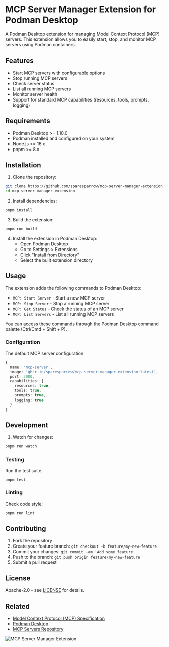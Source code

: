 # MCP Server Manager Extension for Podman Desktop

A Podman Desktop extension for managing Model Context Protocol (MCP) servers. This extension allows you to easily start, stop, and monitor MCP servers using Podman containers.

## Features

- Start MCP servers with configurable options
- Stop running MCP servers
- Check server status
- List all running MCP servers
- Monitor server health
- Support for standard MCP capabilities (resources, tools, prompts, logging)

## Requirements

- Podman Desktop >= 1.10.0
- Podman installed and configured on your system
- Node.js >= 16.x
- pnpm >= 8.x

## Installation

1. Clone the repository:
```bash
git clone https://github.com/sparesparrow/mcp-server-manager-extension.git
cd mcp-server-manager-extension
```

2. Install dependencies:
```bash
pnpm install
```

3. Build the extension:
```bash
pnpm run build
```

4. Install the extension in Podman Desktop:
   - Open Podman Desktop
   - Go to Settings > Extensions
   - Click "Install from Directory"
   - Select the built extension directory

## Usage

The extension adds the following commands to Podman Desktop:

- `MCP: Start Server` - Start a new MCP server
- `MCP: Stop Server` - Stop a running MCP server
- `MCP: Get Status` - Check the status of an MCP server
- `MCP: List Servers` - List all running MCP servers

You can access these commands through the Podman Desktop command palette (Ctrl/Cmd + Shift + P).

### Configuration

The default MCP server configuration:

```typescript
{
  name: 'mcp-server',
  image: 'ghcr.io/sparesparrow/mcp-server-manager-extension:latest',
  port: 3000,
  capabilities: {
    resources: true,
    tools: true,
    prompts: true,
    logging: true
  }
}
```

## Development

1. Watch for changes:
```bash
pnpm run watch
```

### Testing

Run the test suite:
```bash
pnpm test
```

### Linting

Check code style:
```bash
pnpm run lint
```

## Contributing

1. Fork the repository
2. Create your feature branch: `git checkout -b feature/my-new-feature`
3. Commit your changes: `git commit -am 'Add some feature'`
4. Push to the branch: `git push origin feature/my-new-feature`
5. Submit a pull request

## License

Apache-2.0 - see [LICENSE](LICENSE) for details.

## Related

- [Model Context Protocol (MCP) Specification](https://modelcontextprotocol.io)
- [Podman Desktop](https://podman-desktop.io)
- [MCP Servers Repository](https://github.com/sparesparrow/mcp-servers)

![MCP Server Manager Extension](/images/5c0c0e9fe4def0b584c04d37849941da55e5e71c-2401x1000.webp)
